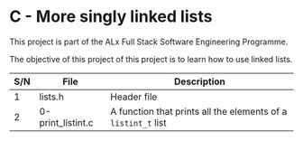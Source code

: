 # C - More singly linked lists

This project is part of the ALx Full Stack Software Engineering Programme.

The objective of this project of this project is to learn how to use linked lists.

| S/N | File | Description |
| --- | ---- | ----------- |
| 1 | lists.h | Header file |
| 2 | 0-print_listint.c | A function that prints all the elements of a `listint_t` list |
